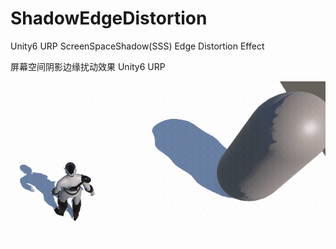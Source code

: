 # ShadowEdgeDistortion
Unity6 URP ScreenSpaceShadow(SSS) Edge Distortion Effect

屏幕空间阴影边缘扰动效果 Unity6 URP 

![effect](./ShadowDistortion.gif)
